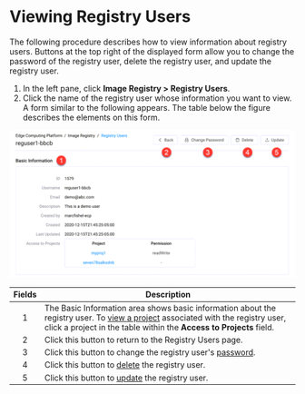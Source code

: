 # Viewing Registry Users

The following procedure describes how to view information about registry users. Buttons at the top right of the displayed form allow you to change the password of the registry user, delete the registry user, and update the registry user.

1. In the left pane, click **Image Registry > Registry Users**.
2. Click the name of the registry user whose information you want to view. A form similar to the following appears. The table below the figure describes the elements on this form.

<p align=center><img src="/docs/resources/images/registry/edit-user.png" width="650">

| **Fields**   | **Description**                                                                                           |
| :----------: | --------------------------------------------------------------------------------------------------------- |
| 1            | The Basic Information area shows basic information about the registry user. To [view a project](</docs/portal/image-registry/viewing-projects.md>) associated with the registry user, click a project in the table within the **Access to Projects** field.                   |
| 2            | Click this button to return to the Registry Users page.                                                   |
| 3            | Click this button to change the registry user's [password](</docs/portal/registry-users/changing-passwords.md>).  |
| 4            | Click this button to [delete](</docs/portal/registry-users/deleting-users.md>) the registry user.         |
| 5            | Click this button to [update](</docs/portal/registry-users/updating-users.md>) the registry user.         |